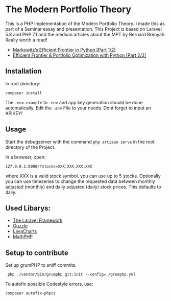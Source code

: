 # The Modern Portfolio Theory

This is a PHP implementation of the Modern Portfolio Theory. I made this as part of a Seminar essay and presentation.
This Project is based on Laravel 5.8 and PHP 7.1 and the medium articles about the MPT by Bernard Brenyah. 
Really worth a read! 

- [Markowitz’s Efficient Frontier in Python [Part 1/2]](https://medium.com/python-data/effient-frontier-in-python-34b0c3043314)
- [Efficient Frontier & Portfolio Optimization with Python [Part 2/2]](https://medium.com/python-data/efficient-frontier-portfolio-optimization-with-python-part-2-2-2fe23413ad94)

## Installation

In root directory:
```
composer install
```

The `.env.example` to `.env` and app key generation should be done automatically.
Edit the `.env` File to your needs. Dont forget to input an APIKEY!

## Usage
Start the debugserver with the command `php artisan serve` in the root directory of the Project.

In a browser, open: 

```
127.0.0.1:8000/?stocks=XXX,XXX,XXX,XXX
```
where XXX is a valid stock symbol. you can use up to 5 stocks. Optionally you can use timeseries to change the requested data between monthly adjusted (monthly) and daily adjusted (daily) stock prices. This defaults to daily. 

## Used Libarys:

 - [The Laravel Framework](https://github.com/laravel/laravel)
 - [Guzzle](http://docs.guzzlephp.org/en/stable/overview.html)
 - [LavaCharts](https://github.com/kevinkhill/lavacharts)
 - [MathPHP](https://github.com/markrogoyski/math-php)


 ## Setup to contribute
Set up grumPHP to sniff commits.
```
 php ./vendor/bin/grumphp git:init --config=./grumphp.yml
```
To autofix possible Codestyle errors, use:
```
composer autofix-phpcs
```
